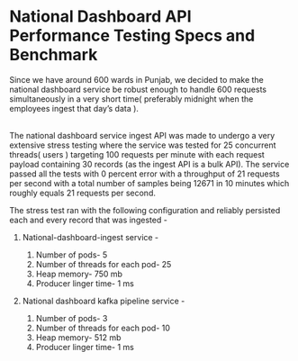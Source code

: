 # National Dashboard API Performance Testing Specs and Benchmark

Since we have around 600 wards in Punjab, we decided to make the national dashboard service be robust enough to handle 600 requests simultaneously in a very short time( preferably midnight when the employees ingest that day’s data ).

\
The national dashboard service ingest API was made to undergo a very extensive stress testing where the service was tested for 25 concurrent threads( users ) targeting 100 requests per minute with each request payload containing 30 records (as the ingest API is a bulk API). The service passed all the tests with 0 percent error with a throughput of 21 requests per second with a total number of samples being 12671 in 10 minutes which roughly equals 21 requests per second.

&#x20;

The stress test ran with the following configuration and reliably persisted each and every record that was ingested -&#x20;

&#x20;

1.  National-dashboard-ingest service -&#x20;

    1. Number of pods- 5
    2. Number of threads for each pod- 25
    3. Heap memory- 750 mb
    4. Producer linger time- 1 ms


2. National dashboard kafka pipeline service -
   1. Number of pods- 3
   2. Number of threads for each pod- 10
   3. Heap memory- 512 mb
   4. Producer linger time- 1 ms

&#x20;

&#x20;
